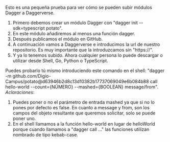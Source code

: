 Esto es una pequeña prueba para ver cómo se pueden subir módulos Dagger a Daggerverse.

1. Primero debemos crear un módulo Dagger con "dagger init --sdk=typescript potato".
2. En este módulo añadiremos al menos una función dagger.
3. Después publicamos el módulo en GitHub.
4. A continuación vamos a Daggerverse e introducimos la url de nuestro repositorio. Es muy importante que la introduzcamos sin "https://".
5. Y ya lo tenemos subido. Ahora cualquier persona lo puede descargar o utilizar desde Shell, Go, Python o TypeScript. 

Puedes probarlo tú mismo introduciendo este comando en el shell: "dagger -m github.com/Digio-Campus/potato@d63946b2d8c13d10382b17737069049e6b084b88 call hello-world --count={NÚMERO} --mashed={BOOLEAN} message/from".
*Aclaraciones*: 
1. Puedes poner o no el parámetro de entrada mashed ya que si no lo pones por defecto es false. En cuanto a message y from, son los campos del objeto resultante que queremos solicitar, solo se puede poner uno.
2. En el shell llamamos a la función hello-world en lugar de helloWorld porque cuando llamamos a "dagger call ..." las funciones utilizan nombrado de tipo kebab-case.

